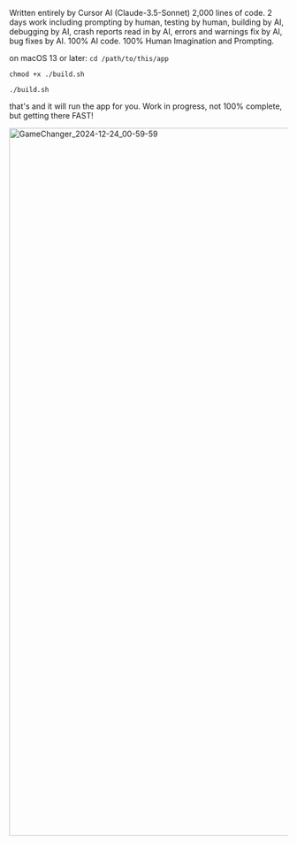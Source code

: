 Written entirely by Cursor AI (Claude-3.5-Sonnet)
2,000 lines of code.
2 days work including prompting by human, testing by human, building by AI, debugging by AI, crash reports read in by AI, errors and warnings fix by AI, bug fixes by AI. 100% AI code. 100% Human Imagination and Prompting.

on macOS 13 or later:
`cd /path/to/this/app`

`chmod +x ./build.sh`

`./build.sh`

that's and it will run the app for you. Work in progress, not 100% complete, but getting there FAST!

<img width="1280" alt="GameChanger_2024-12-24_00-59-59" src="https://github.com/user-attachments/assets/81ed8309-c340-4e1a-9b92-5f759db21af2" />

